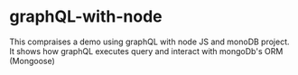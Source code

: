 # graphQL-with-node
This compraises a demo using graphQL with node JS and monoDB project. It shows how graphQL executes query and interact with mongoDb's ORM (Mongoose)
